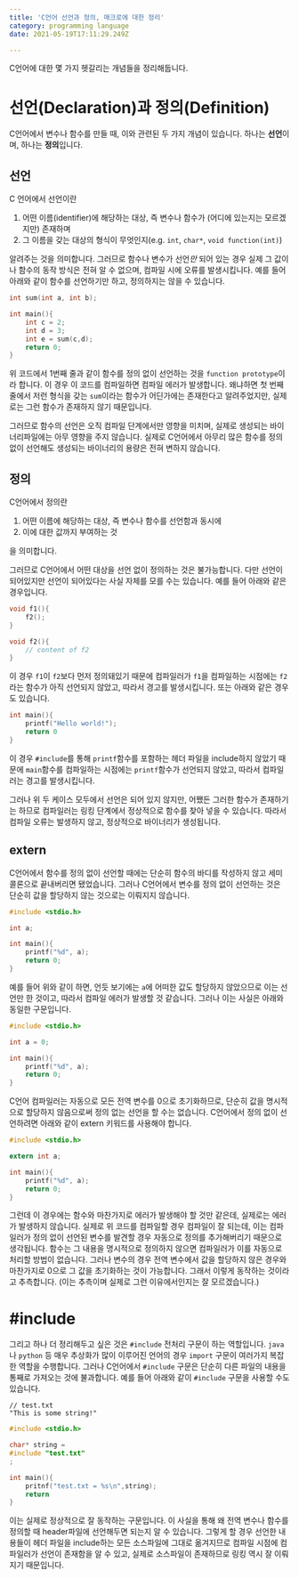 ```yaml
---
title: 'C언어 선언과 정의, 매크로에 대한 정리'
category: programming language
date: 2021-05-19T17:11:29.249Z

---
```


C언어에 대한 몇 가지 헷갈리는 개념들을 정리해둡니다.

# 선언(Declaration)과 정의(Definition)

C언어에서 변수나 함수를 만들 때, 이와 관련된 두 가지 개념이 있습니다. 하나는 **선언**이며, 하나는 **정의**입니다.

## 선언

C 언어에서 선언이란

1. 어떤 이름(identifier)에 해당하는 대상, 즉 변수나 함수가 (어디에 있는지는 모르겠지만) 존재하며
2. 그 이름을 갖는 대상의 형식이 무엇인지(e.g. `int`, `char*`, `void function(int)`)

알려주는 것을 의미합니다. 그러므로 함수나 변수가 선언*만* 되어 있는 경우 실제 그 값이나 함수의 동작 방식은 전혀 알 수 없으며, 컴파일 시에 오류를 발생시킵니다. 예를 들어 아래와 같이 함수를 선언하기만 하고, 정의하지는 않을 수 있습니다.

```c
int sum(int a, int b);

int main(){
	int c = 2;
	int d = 3;
	int e = sum(c,d);
    return 0;
}
```

 위 코드에서 1번째 줄과 같이 함수를 정의 없이 선언하는 것을 `function prototype`이라 합니다. 이 경우 이 코드를 컴파일하면 컴파일 에러가 발생합니다. 왜냐하면 첫 번째 줄에서 저런 형식을 갖는  `sum`이라는 함수가 어딘가에는 존재한다고 알려주었지만, 실제로는 그런 함수가 존재하지 않기 때문입니다.

 그러므로 함수의 선언은 오직 컴파일 단계에서만 영향을 미치며, 실제로 생성되는 바이너리파일에는 아무 영향을 주지 않습니다. 실제로 C언어에서 아무리 많은 함수를 정의 없이 선언해도 생성되는 바이너리의 용량은 전혀 변하지 않습니다.

## 정의

C언어에서 정의란

1. 어떤 이름에 해당하는 대상, 즉 변수나 함수를 선언함과 동시에
2. 이에 대한 값까지 부여하는 것

을 의미합니다.

그러므로 C언어에서 어떤 대상을 선언 없이 정의하는 것은 불가능합니다. 다만 선언이 되어있지만 선언이 되어있다는 사실 자체를 모를 수는 있습니다. 예를 들어 아래와 같은 경우입니다.

```c
void f1(){
	f2();
}

void f2(){
	// content of f2
}
```

이 경우 `f1`이 `f2`보다 먼저 정의돼있기 때문에 컴파일러가 `f1`을 컴파일하는 시점에는 `f2`라는 함수가 아직 선언되지 않았고, 따라서 경고를 발생시킵니다. 또는 아래와 같은 경우도 있습니다.

```c
int main(){
	printf("Hello world!");
	return 0
}
```

이 경우 `#include`를 통해 `printf`함수를 포함하는 헤더 파일을 include하지 않았기 때문에 `main`함수를 컴파일하는 시점에는 `printf`함수가 선언되지 않았고, 따라서 컴파일러는 경고를 발생시킵니다.

 그러나 위 두 케이스 모두에서 선언은 되어 있지 않지만, 어쨌든 그러한 함수가 존재하기는 하므로 컴파일러는 링킹 단계에서 정상적으로 함수를 찾아 넣을 수 있습니다. 따라서 컴파일 오류는 발생하지 않고, 정상적으로 바이너리가 생성됩니다.

## extern

C언어에서 함수를 정의 없이 선언할 때에는 단순히 함수의 바디를 작성하지 않고 세미콜론으로 끝내버리면 됐었습니다. 그러나 C언어에서 변수를 정의 없이 선언하는 것은 단순히 값을 할당하지 않는 것으로는 이뤄지지 않습니다.

```c
#include <stdio.h>

int a;

int main(){
	printf("%d", a);
    return 0;
}
```

 예를 들어 위와 같이 하면, 언듯 보기에는 `a`에 어떠한 값도 할당하지 않았으므로 이는 선언만 한 것이고, 따라서 컴파일 에러가 발생할 것 같습니다. 그러나 이는 사실은 아래와 동일한 구문입니다.

``` c
#include <stdio.h>

int a = 0;

int main(){
	printf("%d", a);
    return 0;
}
```

C언어 컴파일러는 자동으로 모든 전역 변수를 0으로 초기화하므로, 단순히 값을 명시적으로 할당하지 않음으로써 정의 없는 선언을 할 수는 없습니다. C언어에서 정의 없이 선언하려면 아래와 같이 extern 키워드를 사용해야 합니다.

```c
#include <stdio.h>

extern int a;

int main(){
	printf("%d", a);
    return 0;
}
```

그런데 이 경우에는 함수와 마찬가지로 에러가 발생해야 할 것만 같은데, 실제로는 에러가 발생하지 않습니다. 실제로 위 코드를 컴파일할 경우 컴파일이 잘 되는데, 이는 컴파일러가 정의 없이 선언된 변수를 발견할 경우 자동으로 정의를 추가해버리기 때문으로 생각됩니다. 함수는 그 내용을 명시적으로 정의하지 않으면 컴파일러가 이를 자동으로 처리할 방법이 없습니다. 그러나 변수의 경우 전역 변수에서 값을 할당하지 않은 경우와 마찬가지로 0으로 그 값을 초기화하는 것이 가능합니다. 그래서 이렇게 동작하는 것이라고 추측합니다. (이는 추측이며 실제로 그런 이유에서인지는 잘 모르겠습니다.)

# #include

그리고 하나 더 정리해두고 싶은 것은 `#include` 전처리 구문이 하는 역할입니다. `java`나 `python` 등 매우 추상화가 많이 이루어진 언어의 경우 `import` 구문이 여러가지 복잡한 역할을 수행합니다. 그러나 C언어에서 `#include` 구문은 단순히 다른 파일의 내용을 통째로 가져오는 것에 불과합니다. 예를 들어 아래와 같이 `#include` 구문을 사용할 수도 있습니다.

```
// test.txt
"This is some string!"
```

```c
#include <stdio.h>

char* string =
#include "test.txt"
;

int main(){
    pritnf("test.txt = %s\n",string);
    return
}
```

이는 실제로 정상적으로 잘 동작하는 구문입니다. 이 사실을 통해 왜 전역 변수나 함수를 정의할 때 header파일에 선언해두면 되는지 알 수 있습니다. 그렇게 할 경우 선언한 내용들이 헤더 파일을 include하는 모든 소스파일에 그대로 옮겨지므로 컴파일 시점에 컴파일러가 선언이 존재함을 알 수 있고, 실제로 소스파일이 존재하므로 링킹 역시 잘 이뤄지기 때문입니다.